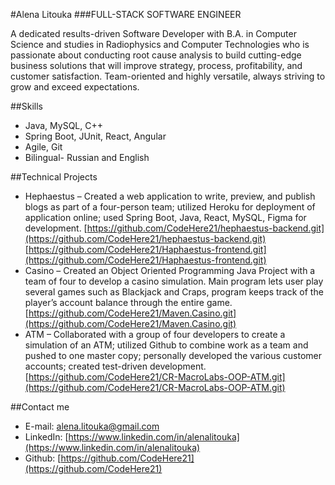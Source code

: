 #Alena Litouka
###FULL-STACK SOFTWARE ENGINEER

A dedicated results-driven Software Developer with B.A. in Computer Science and studies in Radiophysics and Computer Technologies who is passionate about conducting root cause analysis to build cutting-edge business solutions that will improve strategy, process, profitability, and customer satisfaction. Team-oriented and highly versatile, always striving to grow and exceed expectations.

##Skills
* Java, MySQL, C++
* Spring Boot, JUnit, React, Angular
* Agile, Git
* Bilingual- Russian and English


##Technical Projects
* Hephaestus – Created a web application to write, preview, and publish blogs as part of a four-person team; utilized Heroku for deployment of application online; used Spring Boot, Java, React, MySQL, Figma for
development. 
[https://github.com/CodeHere21/hephaestus-backend.git](https://github.com/CodeHere21/hephaestus-backend.git)
[https://github.com/CodeHere21/Haphaestus-frontend.git](https://github.com/CodeHere21/Haphaestus-frontend.git)
* Casino – Created an Object Oriented Programming Java Project with a team of four to develop a casino simulation. Main program lets user play several games such as Blackjack and Craps, program keeps track of the player’s account balance through the entire game. 
[https://github.com/CodeHere21/Maven.Casino.git](https://github.com/CodeHere21/Maven.Casino.git)
* ATM – Collaborated with a group of four developers to create a simulation of an ATM; utilized Github to
combine work as a team and pushed to one master copy; personally developed the various customer
accounts; created test-driven development. [https://github.com/CodeHere21/CR-MacroLabs-OOP-ATM.git](https://github.com/CodeHere21/CR-MacroLabs-OOP-ATM.git)

##Contact me
* E-mail: alena.litouka@gmail.com
* LinkedIn: [https://www.linkedin.com/in/alenalitouka](https://www.linkedin.com/in/alenalitouka)
* Github: [https://github.com/CodeHere21](https://github.com/CodeHere21)
